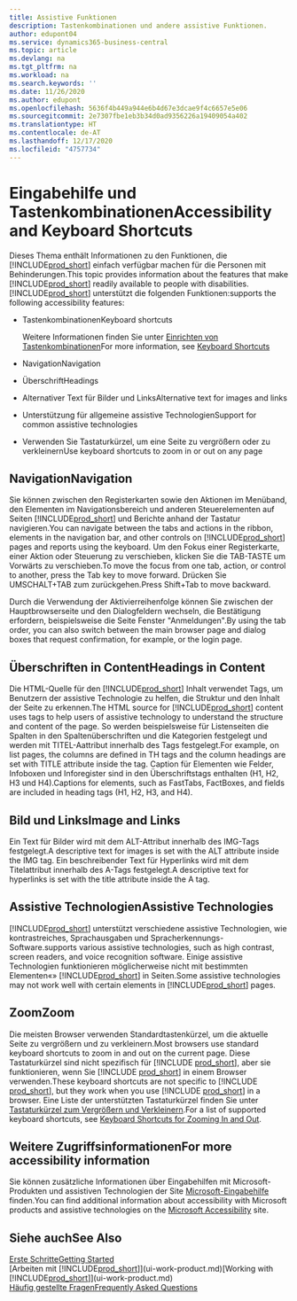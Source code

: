 ```yaml
---
title: Assistive Funktionen
description: Tastenkombinationen und andere assistive Funktionen.
author: edupont04
ms.service: dynamics365-business-central
ms.topic: article
ms.devlang: na
ms.tgt_pltfrm: na
ms.workload: na
ms.search.keywords: ''
ms.date: 11/26/2020
ms.author: edupont
ms.openlocfilehash: 5636f4b449a944e6b4d67e3dcae9f4c6657e5e06
ms.sourcegitcommit: 2e7307fbe1eb3b34d0ad9356226a19409054a402
ms.translationtype: HT
ms.contentlocale: de-AT
ms.lasthandoff: 12/17/2020
ms.locfileid: "4757734"
---
```

# <a name="accessibility-and-keyboard-shortcuts"></a><span data-ttu-id="a4014-103">Eingabehilfe und Tastenkombinationen</span><span class="sxs-lookup"><span data-stu-id="a4014-103">Accessibility and Keyboard Shortcuts</span></span>

<span data-ttu-id="a4014-104">Dieses Thema enthält Informationen zu den Funktionen, die [!INCLUDE[prod_short](includes/prod_short.md)] einfach verfügbar machen für die Personen mit Behinderungen.</span><span class="sxs-lookup"><span data-stu-id="a4014-104">This topic provides information about the features that make [!INCLUDE[prod_short](includes/prod_short.md)] readily available to people with disabilities.</span></span> [!INCLUDE[prod_short](includes/prod_short.md)] <span data-ttu-id="a4014-105">unterstützt die folgenden Funktionen:</span><span class="sxs-lookup"><span data-stu-id="a4014-105">supports the following accessibility features:</span></span>  

- <span data-ttu-id="a4014-106">Tastenkombinationen</span><span class="sxs-lookup"><span data-stu-id="a4014-106">Keyboard shortcuts</span></span>

    <span data-ttu-id="a4014-107">Weitere Informationen finden Sie unter [Einrichten von Tastenkombinationen](keyboard-shortcuts.md)</span><span class="sxs-lookup"><span data-stu-id="a4014-107">For more information, see [Keyboard Shortcuts](keyboard-shortcuts.md)</span></span>

- <span data-ttu-id="a4014-108">Navigation</span><span class="sxs-lookup"><span data-stu-id="a4014-108">Navigation</span></span>  

- <span data-ttu-id="a4014-109">Überschrift</span><span class="sxs-lookup"><span data-stu-id="a4014-109">Headings</span></span>  

- <span data-ttu-id="a4014-110">Alternativer Text für Bilder und Links</span><span class="sxs-lookup"><span data-stu-id="a4014-110">Alternative text for images and links</span></span>  

- <span data-ttu-id="a4014-111">Unterstützung für allgemeine assistive Technologien</span><span class="sxs-lookup"><span data-stu-id="a4014-111">Support for common assistive technologies</span></span>  

- <span data-ttu-id="a4014-112">Verwenden Sie Tastaturkürzel, um eine Seite zu vergrößern oder zu verkleinern</span><span class="sxs-lookup"><span data-stu-id="a4014-112">Use keyboard shortcuts to zoom in or out on any page</span></span>

<!-- moved to separate article
##  <a name="Keyboard"></a> Keyboard Shortcuts in the browser
 [!INCLUDE[prod_short](includes/prod_short.md)] supports the keyboard shortcuts that are supported by most web browsers. The keyboard shortcuts described here refer to the U.S. keyboard layout. The layout of the keys on other keyboards may not correspond exactly to the keys on a U.S. keyboard.  

|To do this|Press|  
|----------------|-----------|  
|To move focus to the next or previous control or element on a page, such as buttons, fields, or items in a list.|Tab, Shift+Tab|  
|To enable or access the element or control that is in focus.|Enter|  
|To scroll items up and down in a list.|Up Arrow, Down Arrow|  
|To scroll columns of an item left and right in a list.|Left Arrow, Right Arrow|  
|To open a drop-down list or look up a value for a field.|Alt+Down Arrow|  
|To move focus to the next element outside the list.|Ctrl + Enter|  
|To see the transactions that resulted in a calculated value in a field.|Alt+Right Arrow|  

-->

## <a name="navigation"></a><a name="Navigation"></a> <span data-ttu-id="a4014-113">Navigation</span><span class="sxs-lookup"><span data-stu-id="a4014-113">Navigation</span></span>  
 <span data-ttu-id="a4014-114">Sie können zwischen den Registerkarten sowie den Aktionen im Menüband, den Elementen im Navigationsbereich und anderen Steuerelementen auf Seiten [!INCLUDE[prod_short](includes/prod_short.md)] und Berichte anhand der Tastatur navigieren.</span><span class="sxs-lookup"><span data-stu-id="a4014-114">You can navigate between the tabs and actions in the ribbon, elements in the navigation bar, and other controls on [!INCLUDE[prod_short](includes/prod_short.md)] pages and reports using the keyboard.</span></span> <span data-ttu-id="a4014-115">Um den Fokus einer Registerkarte, einer Aktion oder Steuerung zu verschieben, klicken Sie die TAB-TASTE um Vorwärts zu verschieben.</span><span class="sxs-lookup"><span data-stu-id="a4014-115">To move the focus from one tab, action, or control to another, press the Tab key to move forward.</span></span> <span data-ttu-id="a4014-116">Drücken Sie UMSCHALT+TAB zum zurückgehen.</span><span class="sxs-lookup"><span data-stu-id="a4014-116">Press Shift+Tab to move backward.</span></span>  

 <span data-ttu-id="a4014-117">Durch die Verwendung der Aktivierreihenfolge können Sie zwischen der Hauptbrowserseite und den Dialogfeldern wechseln, die Bestätigung erfordern, beispielsweise die Seite Fenster "Anmeldungen".</span><span class="sxs-lookup"><span data-stu-id="a4014-117">By using the tab order, you can also switch between the main browser page and dialog boxes that request confirmation, for example, or the login page.</span></span>  

## <a name="headings-in-content"></a><a name="Headings"></a> <span data-ttu-id="a4014-118">Überschriften in Content</span><span class="sxs-lookup"><span data-stu-id="a4014-118">Headings in Content</span></span>
 
 <span data-ttu-id="a4014-119">Die HTML-Quelle für den [!INCLUDE[prod_short](includes/prod_short.md)] Inhalt verwendet Tags, um Benutzern der assistive Technologie zu helfen, die Struktur und den Inhalt der Seite zu erkennen.</span><span class="sxs-lookup"><span data-stu-id="a4014-119">The HTML source for [!INCLUDE[prod_short](includes/prod_short.md)] content uses tags to help users of assistive technology to understand the structure and content of the page.</span></span> <span data-ttu-id="a4014-120">So werden beispielsweise für Listenseiten die Spalten in den Spaltenüberschriften und die Kategorien festgelegt und werden mit TITEL-Aattribut innerhalb des Tags festgelegt.</span><span class="sxs-lookup"><span data-stu-id="a4014-120">For example, on list pages, the columns are defined in TH tags and the column headings are set with TITLE attribute inside the tag.</span></span> <span data-ttu-id="a4014-121">Caption für Elementen wie Felder, Infoboxen und Inforegister sind in den Überschriftstags enthalten (H1, H2, H3 und H4).</span><span class="sxs-lookup"><span data-stu-id="a4014-121">Captions for elements, such as FastTabs, FactBoxes, and fields are included in heading tags (H1, H2, H3, and H4).</span></span>  

## <a name="image-and-links"></a><a name="Images"></a> <span data-ttu-id="a4014-122">Bild und Links</span><span class="sxs-lookup"><span data-stu-id="a4014-122">Image and Links</span></span>

 <span data-ttu-id="a4014-123">Ein Text für Bilder wird mit dem ALT-Attribut innerhalb des IMG-Tags festgelegt.</span><span class="sxs-lookup"><span data-stu-id="a4014-123">A descriptive text for images is set with the ALT attribute inside the IMG tag.</span></span> <span data-ttu-id="a4014-124">Ein beschreibender Text für Hyperlinks wird mit dem Titelattribut innerhalb des A-Tags festgelegt.</span><span class="sxs-lookup"><span data-stu-id="a4014-124">A descriptive text for hyperlinks is set with the title attribute inside the A tag.</span></span>  

## <a name="assistive-technologies"></a><a name="AssistiveTech"></a> <span data-ttu-id="a4014-125">Assistive Technologien</span><span class="sxs-lookup"><span data-stu-id="a4014-125">Assistive Technologies</span></span>

[!INCLUDE[prod_short](includes/prod_short.md)] <span data-ttu-id="a4014-126">unterstützt verschiedene assistive Technologien, wie kontrastreiches, Sprachausgaben und Spracherkennungs-Software.</span><span class="sxs-lookup"><span data-stu-id="a4014-126">supports various assistive technologies, such as high contrast, screen readers, and voice recognition software.</span></span> <span data-ttu-id="a4014-127">Einige assistive Technologien funktionieren möglicherweise nicht mit bestimmten Elementen«» [!INCLUDE[prod_short](includes/prod_short.md)] in Seiten.</span><span class="sxs-lookup"><span data-stu-id="a4014-127">Some assistive technologies may not work well with certain elements in [!INCLUDE[prod_short](includes/prod_short.md)] pages.</span></span>  

## <a name="zoom"></a><a name="zoom"></a> <span data-ttu-id="a4014-128">Zoom</span><span class="sxs-lookup"><span data-stu-id="a4014-128">Zoom</span></span>

<span data-ttu-id="a4014-129">Die meisten Browser verwenden Standardtastenkürzel, um die aktuelle Seite zu vergrößern und zu verkleinern.</span><span class="sxs-lookup"><span data-stu-id="a4014-129">Most browsers use standard keyboard shortcuts to zoom in and out on the current page.</span></span> <span data-ttu-id="a4014-130">Diese Tastaturkürzel sind nicht spezifisch für [!INCLUDE [prod_short](includes/prod_short.md)], aber sie funktionieren, wenn Sie [!INCLUDE [prod_short](includes/prod_short.md)] in einem Browser verwenden.</span><span class="sxs-lookup"><span data-stu-id="a4014-130">These keyboard shortcuts are not specific to [!INCLUDE [prod_short](includes/prod_short.md)], but they work when you use [!INCLUDE [prod_short](includes/prod_short.md)] in a browser.</span></span> <span data-ttu-id="a4014-131">Eine Liste der unterstützten Tastaturkürzel finden Sie unter [Tastaturkürzel zum Vergrößern und Verkleinern](keyboard-shortcuts.md#zoomshortcuts).</span><span class="sxs-lookup"><span data-stu-id="a4014-131">For a list of supported keyboard shortcuts, see [Keyboard Shortcuts for Zooming In and Out](keyboard-shortcuts.md#zoomshortcuts).</span></span>  

## <a name="for-more-accessibility-information"></a><span data-ttu-id="a4014-132">Weitere Zugriffsinformationen</span><span class="sxs-lookup"><span data-stu-id="a4014-132">For more accessibility information</span></span>

<span data-ttu-id="a4014-133">Sie können zusätzliche Informationen über Eingabehilfen mit Microsoft-Produkten und assistiven Technologien der Site [Microsoft-Eingabehilfe](https://go.microsoft.com/fwlink/?LinkId=262160) finden.</span><span class="sxs-lookup"><span data-stu-id="a4014-133">You can find additional information about accessibility with Microsoft products and assistive technologies on the [Microsoft Accessibility](https://go.microsoft.com/fwlink/?LinkId=262160) site.</span></span>

## <a name="see-also"></a><span data-ttu-id="a4014-134">Siehe auch</span><span class="sxs-lookup"><span data-stu-id="a4014-134">See Also</span></span>

[<span data-ttu-id="a4014-135">Erste Schritte</span><span class="sxs-lookup"><span data-stu-id="a4014-135">Getting Started</span></span>](product-get-started.md)  
<span data-ttu-id="a4014-136">[Arbeiten mit [!INCLUDE[prod_short](includes/prod_short.md)]](ui-work-product.md)</span><span class="sxs-lookup"><span data-stu-id="a4014-136">[Working with [!INCLUDE[prod_short](includes/prod_short.md)]](ui-work-product.md)</span></span>  
[<span data-ttu-id="a4014-137">Häufig gestellte Fragen</span><span class="sxs-lookup"><span data-stu-id="a4014-137">Frequently Asked Questions</span></span>](across-faq.md)  
